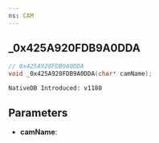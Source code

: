 ```yaml
---
ns: CAM
---
```

## _0x425A920FDB9A0DDA

```c
// 0x425A920FDB9A0DDA
void _0x425A920FDB9A0DDA(char* camName);
```

```
NativeDB Introduced: v1180
```

## Parameters
* **camName**:
